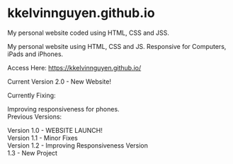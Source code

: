# kkelvinnguyen.github.io
My personal website coded using HTML, CSS and JSS.

My personal website using HTML, CSS and JS. Responsive for Computers, iPads and iPhones.

Access Here: https://kkelvinnguyen.github.io/

Current Version 2.0 - New Website!

Currently Fixing:

Improving responsiveness for phones.  
Previous Versions:

Version 1.0 - WEBSITE LAUNCH!  
Version 1.1 - Minor Fixes  
Version 1.2 - Improving Responsiveness Version  
1.3 - New Project

